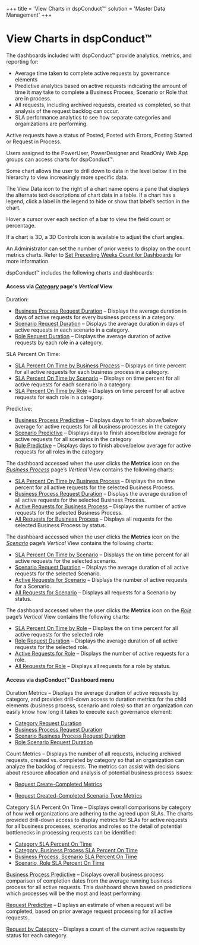 +++
title = 'View Charts in dspConduct™'
solution = 'Master Data Management'
+++

# View Charts in dspConduct™

The dashboards included with dspConduct™ provide analytics, metrics, and
reporting for:

  - Average time taken to complete active requests by governance
    elements
  - Predictive analytics based on active requests indicating the amount
    of time it may take to complete a Business Process, Scenario or Role
    that are in process.
  - All requests, including archived requests, created vs completed, so
    that analysis of the request backlog can occur.
  - SLA performance analytics to see how separate categories and
    organizations are performing.

Active requests have a status of Posted, Posted with Errors, Posting
Started or Request in Process.

Users assigned to the PowerUser, PowerDesigner and ReadOnly Web App
groups can access charts for dspConduct™.

Some chart allows the user to drill down to data in the level below it
in the hierarchy to view increasingly more specific data.

The View Data icon to the right of a chart name opens a pane that
displays the alternate text descriptions of chart data in a table. If a
chart has a legend, click a label in the legend to hide or show that
label’s section in the chart.

Hover a cursor over each section of a bar to view the field count or
percentage.

If a chart is 3D, a 3D Controls icon is available to adjust the chart
angles.

An Administrator can set the number of prior weeks to display on the
count metrics charts. Refer to [Set Preceding Weeks Count for
Dashboards](../Config/Set_Preceding_Weeks_Count_for_Dashboards) for
more information.

dspConduct™ includes the following charts and
dashboards:

#### Access via *[Category](../Page_Desc/Category_H)* page's <span style="font-weight: bold;font-style: italic;">Vertical</span> View

Duration:

  - [Business Process Request
    Duration](../Page_Desc/Busniess_Process_Request_Duration) –
    Displays the average duration in days of active requests for every
    business process in a category.
  - [Scenario Request
    Duration](../Page_Desc/Scenario_Request_Duration) – Displays the
    average duration in days of active requests in each scenario in a
    category.
  - [Role Request Duration](../Page_Desc/Role_Request_Duration) –
    Displays the average duration of active requests by each role in a
    category.

SLA Percent On Time:

  - [SLA Percent On Time by Business
    Process](../Page_Desc/SLA_Percent_OnTime_by_Business_Process) –
    Displays on time percent for all active requests for each business
    process in a category.
  - [SLA Percent On Time by
    Scenario](../Page_Desc/SLA_Percent_On_Time_by_Scenario) –
    Displays on time percent for all active requests for each scenario
    in a category.
  - [SLA Percent On Time by
    Role](../Page_Desc/SLA_Percent_On_Time_by_Role) – Displays on
    time percent for all active requests for each role in a category.

Predictive:

  - [Business Process
    Predictive](../Page_Desc/Business_Process_Predict) – Displays
    days to finish above/below average for active requests for all
    business processes in the category
  - [Scenario Predictive](../Page_Desc/Scenario_Predictive) –
    Displays days to finish above/below average for active requests for
    all scenarios in the category
  - [Role Predictive](../Page_Desc/Role_Predictive) – Displays days
    to finish above/below average for active requests for all roles in
    the category

The dashboard accessed when the user clicks the **Metrics** icon on the
*[Business Process](../Page_Desc/Business_Process_H)* page’s
*Vertical* View contains the following charts:

  - [SLA Percent On Time by Business
    Process](../Page_Desc/SLA_Percent_OnTime_by_Business_Process) –
    Displays the on time percent for all active requests for the
    selected Business Process.
  - [Business Process Request
    Duration](../Page_Desc/Busniess_Process_Request_Duration) –
    Displays the average duration of all active requests for the
    selected Business Process.
  - [Active Requests for Business
    Process](Active_Requests_for_Business_Process) – Displays the
    number of active requests for the selected Business Process.
  - [All Requests for Business
    Process](../Page_Desc/All_Requests_for_Business_Process) –
    Displays all requests for the selected Business Process by
    <span id="Request Status dspConduct" class="popUpLink">status</span>.

The dashboard accessed when the user clicks the **Metrics** icon on the
*[Scenario](../Page_Desc/Scenario_H)* page’s *Vertical* View
contains the following charts:

  - [SLA Percent On Time by
    Scenario](../Page_Desc/SLA_Percent_On_Time_by_Scenario) –
    Displays the on time percent for all active requests for the
    selected scenario.
  - [Scenario Request
    Duration](../Page_Desc/Scenario_Request_Duration) – Displays the
    average duration of all active requests for the selected Scenario.
  - [Active Requests for Scenario](Active_Requests_for_Scenario) –
    Displays the number of active requests for a Scenario.
  - [All Requests for
    Scenario](../Page_Desc/All_Requests_for_Scenario) – Displays all
    requests for a Scenario by
    <span id="Request Status dspConduct" class="popUpLink">status</span>.

The dashboard accessed when the user clicks the **Metrics** icon on the
*[Role](../Page_Desc/Role_H_dspConduct)* page’s *Vertical* View
contains the following charts:

  - [SLA Percent On Time by
    Role](../Page_Desc/SLA_Percent_On_Time_by_Role) – Displays the
    on time percent for all active requests for the selected role
  - [Role Request Duration](../Page_Desc/Role_Request_Duration) –
    Displays the average duration of all active requests for the
    selected role.
  - [Active Requests for Role](Active_Requests_for_Role) – Displays
    the number of active requests for a role.
  - [All Requests for Role](../Page_Desc/All_Requests_for_Role) –
    Displays all requests for a role by
    <span id="Request Status dspConduct" class="popUpLink">status</span>.

#### Access via dspConduct™ Dashboard menu

Duration Metrics – Displays the average duration of active requests by
category, and provides drill-down access to duration metrics for the
child elements (business process, scenario and roles) so that an
organization can easily know how long it takes to execute each
governance element:

  - [Category Request
    Duration](../Page_Desc/Category_Request_Duration)
  - [Business Process Request
    Duration](../Page_Desc/Busniess_Process_Request_Duration)
  - [Scenario Business Process Request
    Duration](../Page_Desc/Scenario_BP_Request_Duration)
  - [Role Scenario Request
    Duration](../Page_Desc/Role_Scenario_Request_Duration)

Count Metrics – Displays the number of all requests, including archived
requests, created vs. completed by category so that an organization can
analyze the backlog of requests. The metrics can assist with decisions
about resource allocation and analysis of potential business process
issues:

  - [Request Create-Completed
    Metrics](../Page_Desc/Request_Create_Completed_Metrics)

  - [Request Created-Completed Scenario Type
    Metrics](../Page_Desc/Request_Created_Completed_Scenario_Type_Metrics)

Category SLA Percent On Time – Displays overall comparisons by category
of how well organizations are adhering to the agreed upon SLAs. The
charts provided drill-down access to display metrics for SLAs for active
requests for all business processes, scenarios and roles so the detail
of potential bottlenecks in processing requests can be identified:

  - [Category SLA Percent On
    Time](../Page_Desc/Category_SLA_Percent_On_Time)
  - [Category, Business Process SLA Percent On
    Time](../Page_Desc/Category_Business_Process_SLA_Percent_OnTime)
  - [Business Process, Scenario SLA Percent On
    Time](../Page_Desc/Business_Process_Scenario_SLA_Percent_OnTime)
  - [Scenario, Role SLA Percent On
    Time](../Page_Desc/Scenario_Role_SLA_Percent_OnTime)

[Business Process Predictive](../Page_Desc/Business_Process_Predict)
– Displays overall business process comparison of completion dates from
the average running business process for all active requests. This
dashboard shows based on predictions which processes will be the most
and least performing.

[Request Predictive](../Page_Desc/Request_Predictive) – Displays an
estimate of when a request will be completed, based on prior average
request processing for all active requests..

[Request by Category](../Page_Desc/Request_Count_By_Category) –
Displays a count of the current active requests by status for each
category.
